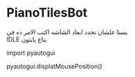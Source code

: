 # PianoTilesBot
يستا علشان تحدد ابعاد الشاشه اكتب الامر ده في   
IDLE
بتاع بايثون

import pyautogui


pyautogui.displatMousePosition()

